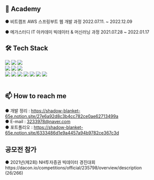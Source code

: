 

<h2>🌱 Academy</h2>
● 비트캠프 AWS 스프링부트 웹 개발 과정 2022.07.11. ~ 2022.12.09

● 메가스터디 IT 아카데미 빅데이터 & 머신러닝 과정 2021.07.28 ~ 2022.01.17
<br>
<h2>🛠 Tech Stack</h2>
<div>
<img src="https://img.shields.io/badge/java-007396?style=for-the-badge&logo=java&logoColor=white">
<img src="https://img.shields.io/badge/python-3776AB?style=for-the-badge&logo=python&logoColor=white">
<img src="https://img.shields.io/badge/javascript-F7DF1E?style=for-the-badge&logo=javascript&logoColor=black">
<br>
<img src="https://img.shields.io/badge/react-61DAFB?style=for-the-badge&logo=react&logoColor=black"> 
<img src="https://img.shields.io/badge/vue.js-4FC08D?style=for-the-badge&logo=vue.js&logoColor=white"> 
<img src="https://img.shields.io/badge/Nuxt-002E3B?style=for-the-badge&logo=nuxtdotjs&logoColor=#00DC82">
<br>
<img src="https://img.shields.io/badge/Spring-6DB33F?style=for-the-badge&logo=Spring&logoColor=white">
<img src="https://img.shields.io/badge/jenkins-%232C5263.svg?style=for-the-badge&logo=jenkins&logoColor=white">
<img src="https://img.shields.io/badge/mysql-4479A1?style=for-the-badge&logo=mysql&logoColor=white">
<img src="https://img.shields.io/badge/jupyter-E34F26?style=for-the-badge&logo=jupyter&logoColor=white">
<img src="https://img.shields.io/badge/scikitlearn-E34F26?style=for-the-badge&logo=scikitlearn&logoColor=white">
<img src="https://img.shields.io/badge/Apache%20Kafka-000?style=for-the-badge&logo=apachekafka">
<img src="https://img.shields.io/badge/redis-%23DD0031.svg?style=for-the-badge&logo=redis&logoColor=white">



</div>
<br>
<h2>📫 How to reach me</h2>

● 개발 정리 : https://shadow-blanket-65e.notion.site/27e6a92d8c3b4cc782ce0ae62713499a <br>
● E-mail : 3233978@naver.com <br>
● 포트폴리오 : https://shadow-blanket-65e.notion.site/6333486d1e9a4457a94b9782ce367c3d

<h2>공모전 참가</h2>
● 2021년(제2회) NH투자증권 빅데이터 경진대회 
https://dacon.io/competitions/official/235798/overview/description  (26/266)


<!--
**Chan0226/Chan0226** is a ✨ _special_ ✨ repository because its `README.md` (this file) appears on your GitHub profile.

Here are some ideas to get you started:


- 🔭 I’m currently working on ...
- 🌱 I’m currently learning ...
- 👯 I’m looking to collaborate on ...
- 🤔 I’m looking for help with ...
- 💬 Ask me about ...
- 📫 How to reach me: ...
- 😄 Pronouns: ...
- ⚡ Fun fact: ...
-->
